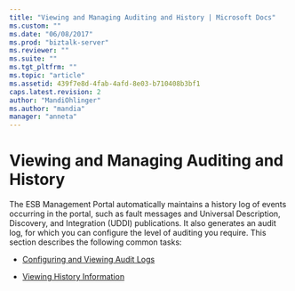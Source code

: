 ```yaml
---
title: "Viewing and Managing Auditing and History | Microsoft Docs"
ms.custom: ""
ms.date: "06/08/2017"
ms.prod: "biztalk-server"
ms.reviewer: ""
ms.suite: ""
ms.tgt_pltfrm: ""
ms.topic: "article"
ms.assetid: 439f7e8d-4fab-4afd-8e03-b710408b3bf1
caps.latest.revision: 2
author: "MandiOhlinger"
ms.author: "mandia"
manager: "anneta"
---
```

# Viewing and Managing Auditing and History
The ESB Management Portal automatically maintains a history log of events occurring in the portal, such as fault messages and Universal Description, Discovery, and Integration (UDDI) publications. It also generates an audit log, for which you can configure the level of auditing you require. This section describes the following common tasks:  
  
-   [Configuring and Viewing Audit Logs](../esb-toolkit/configuring-and-viewing-audit-logs.md)  
  
-   [Viewing History Information](../esb-toolkit/viewing-history-information.md)